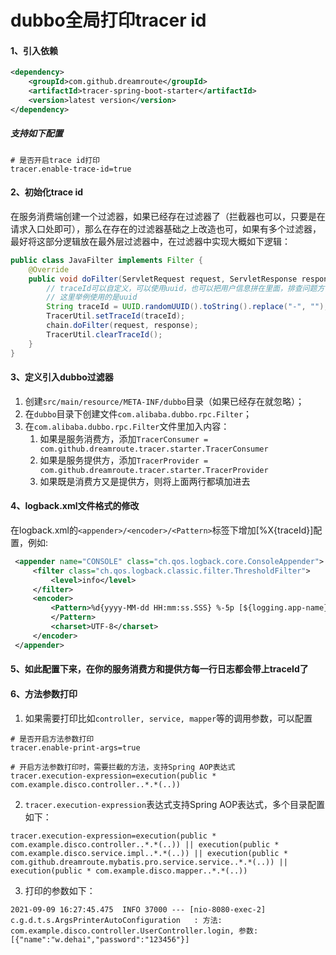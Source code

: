 # dubbo全局打印tracer id
#### 1、引入依赖
```xml
<dependency>
    <groupId>com.github.dreamroute</groupId>
    <artifactId>tracer-spring-boot-starter</artifactId>
    <version>latest version</version>
</dependency>
```

##### 支持如下配置
```properties
# 是否开启trace id打印
tracer.enable-trace-id=true
```

#### 2、初始化trace id
在服务消费端创建一个过滤器，如果已经存在过滤器了（拦截器也可以，只要是在请求入口处即可），那么在存在的过滤器基础之上改造也可，如果有多个过滤器，最好将这部分逻辑放在最外层过滤器中，在过滤器中实现大概如下逻辑：
```java
public class JavaFilter implements Filter {
    @Override
    public void doFilter(ServletRequest request, ServletResponse response, FilterChain chain) {
        // traceId可以自定义，可以使用uuid，也可以把用户信息拼在里面，排查问题方便一点
        // 这里举例使用的是uuid
        String traceId = UUID.randomUUID().toString().replace("-", "");
        TracerUtil.setTraceId(traceId);
        chain.doFilter(request, response);
        TracerUtil.clearTraceId();
    }
}
```

#### 3、定义引入dubbo过滤器
1. 创建`src/main/resource/META-INF/dubbo`目录（如果已经存在就忽略）；
3. 在`dubbo`目录下创建文件`com.alibaba.dubbo.rpc.Filter`；
4. 在`com.alibaba.dubbo.rpc.Filter`文件里加入内容：
   1. 如果是服务消费方，添加`TracerConsumer = com.github.dreamroute.tracer.starter.TracerConsumer`
   2. 如果是服务提供方，添加`TracerProvider = com.github.dreamroute.tracer.starter.TracerProvider`
   3. 如果既是消费方又是提供方，则将上面两行都填加进去

#### 4、logback.xml文件格式的修改
在logback.xml的`<appender>/<encoder>/<Pattern>`标签下增加[%X{traceId}]配置，例如:
```xml
 <appender name="CONSOLE" class="ch.qos.logback.core.ConsoleAppender">
     <filter class="ch.qos.logback.classic.filter.ThresholdFilter">
         <level>info</level>
     </filter>
     <encoder>
         <Pattern>%d{yyyy-MM-dd HH:mm:ss.SSS} %-5p [${logging.app-name}] [%X{traceUserId}] [%X{traceLogId}] [%X{traceId}] --- [%t] %logger:%L : %m%n
         </Pattern>
         <charset>UTF-8</charset>
     </encoder>
 </appender>
```

#### 5、如此配置下来，在你的服务消费方和提供方每一行日志都会带上traceId了

#### 6、方法参数打印
1. 如果需要打印比如`controller, service, mapper`等的调用参数，可以配置
```properties
# 是否开启方法参数打印 
tracer.enable-print-args=true

# 开启方法参数打印时，需要拦截的方法，支持Spring AOP表达式 
tracer.execution-expression=execution(public * com.example.disco.controller..*.*(..))
```
2. `tracer.execution-expression`表达式支持Spring AOP表达式，多个目录配置如下：
```properties
tracer.execution-expression=execution(public * com.example.disco.controller..*.*(..)) || execution(public * com.example.disco.service.impl..*.*(..)) || execution(public * com.github.dreamroute.mybatis.pro.service.service..*.*(..)) || execution(public * com.example.disco.mapper..*.*(..))
```
3. 打印的参数如下：
```
2021-09-09 16:27:45.475  INFO 37000 --- [nio-8080-exec-2] c.g.d.t.s.ArgsPrinterAutoConfiguration   : 方法: com.example.disco.controller.UserController.login, 参数: [{"name":"w.dehai","password":"123456"}]
```